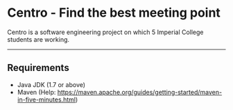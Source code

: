 Centro - Find the best meeting point
===================

Centro is a software engineering project on which 5 Imperial College students are working.

----------
Requirements
------------------
 - Java JDK (1.7 or above)
 - Maven (Help: https://maven.apache.org/guides/getting-started/maven-in-five-minutes.html)